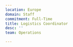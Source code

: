 ```yaml
---
location: Europe
domain: Staff
commitment: Full-Time
title: Logistics Coordinator
desc: ''
team: Operations

---
```


